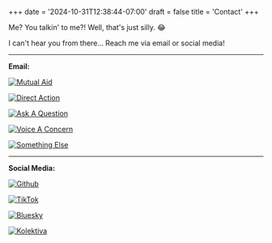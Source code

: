 +++
date = '2024-10-31T12:38:44-07:00'
draft = false
title = 'Contact'
+++

Me? You talkin' to me?! Well, that's just silly. :joy: 

I can't hear you from there... Reach me via email or social media!

---

**Email:** <br />

[![Mutual Aid](https://img.shields.io/badge/Request-Mutual_Aid-green?style=for-the-badge)](mailto:webmaster@dakotaraine.xyz?subject=Mutual%20Aid%20Request)<br />

[![Direct Action](https://img.shields.io/badge/Request-Direct_Action-orange?style=for-the-badge)](mailto:webmaster@dakotaraine.xyz?subject=Direct%20Action%20Request)<br />

[![Ask A Question](https://img.shields.io/badge/Query-Ask_A_Question-purple?style=for-the-badge)](mailto:webmaster@dakotaraine.xyz?subject=Website%20Question)<br />

[![Voice A Concern](https://img.shields.io/badge/Comment-Voice_A_Concern-red?style=for-the-badge)](mailto:webmaster@dakotaraine.xyz?subject=I%20need%20to%20express%20a%20concern...)<br />

[![Something Else](https://img.shields.io/badge/Misc-Something_Else-blue?style=for-the-badge)](mailto:webmaster@dakotaraine.xyz)<br />

---

**Social Media:**<br />

[![Github](https://img.shields.io/badge/Github-%40comradedakota-%23f0f6fc?style=for-the-badge&logo=github)](https://github.com/comradedakota)<br />

[![TikTok](https://img.shields.io/badge/Tiktok-%40dakotaraine_xyz-%23ff3b5c?style=for-the-badge&logo=tiktok)](https://www.tiktok.com/@dakotaraine_xyz)<br />

[![Bluesky](https://img.shields.io/badge/Bluesky-%40dakotaraine-%230085ff?style=for-the-badge&logo=bluesky)](https://bsky.app/profile/dakotaraine.bsky.social)<br />

[![Kolektiva](https://img.shields.io/badge/Kolektiva-%40comradedakota-%236364ff?style=for-the-badge&logo=mastodon)](https://kolektiva.social/@comradedakota)<br />
